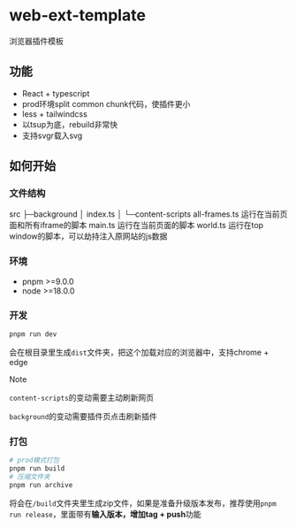# web-ext-template
浏览器插件模板

## 功能
- React + typescript
- prod环境split common chunk代码，使插件更小
- less + tailwindcss
- 以tsup为底，rebuild非常快
- 支持svgr载入svg

## 如何开始

### 文件结构
src
├─background
│      index.ts
│
└─content-scripts
       all-frames.ts        运行在当前页面和所有iframe的脚本
       main.ts              运行在当前页面的脚本
       world.ts             运行在top window的脚本，可以劫持注入原网站的js数据

### 环境
- pnpm >=9.0.0
- node >=18.0.0

### 开发
```sh
pnpm run dev
```

会在根目录里生成`dist`文件夹，把这个加载对应的浏览器中，支持chrome + edge

> [!NOTE]
> `content-scripts`的变动需要主动刷新网页
>
> `background`的变动需要插件页点击刷新插件

### 打包
```sh
# prod模式打包
pnpm run build
# 压缩文件夹
pnpm run archive
```

将会在`/build`文件夹里生成zip文件，如果是准备升级版本发布，推荐使用`pnpm run release`，里面带有**输入版本，增加tag + push**功能

